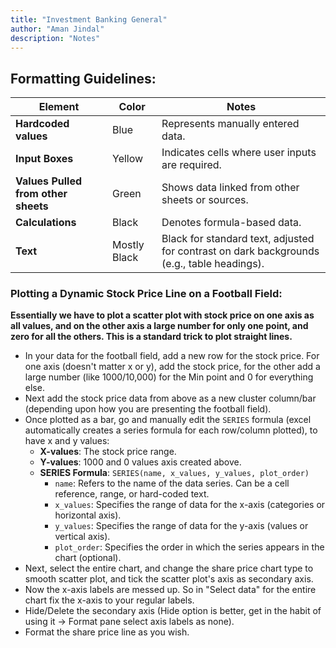 ```yaml
---
title: "Investment Banking General"
author: "Aman Jindal"
description: "Notes"
---
```


## Formatting Guidelines:

| **Element**                 | **Color**     | **Notes**                                                     |
|-----------------------------|---------------|-------------------------------------------------------------|
| **Hardcoded values**        | Blue          | Represents manually entered data.                           |
| **Input Boxes**             | Yellow        | Indicates cells where user inputs are required.             |
| **Values Pulled from other sheets** | Green | Shows data linked from other sheets or sources.             |
| **Calculations**            | Black         | Denotes formula-based data.                                 |
| **Text**                    | Mostly Black  | Black for standard text, adjusted for contrast on dark backgrounds (e.g., table headings). |

### Plotting a Dynamic Stock Price Line on a Football Field:

**Essentially we have to plot a scatter plot with stock price on one axis as all values, and on the other axis a large number for only one point, and zero for all the others. This is a standard trick to plot straight lines.**

- In your data for the football field, add a new row for the stock price. For one axis (doesn't matter x or y), add the stock price, for the other add a large number (like 1000/10,000) for the Min point and 0 for everything else.
- Next add the stock price data from above as a new cluster column/bar (depending upon how you are presenting the football field).
- Once plotted as a bar, go and manually edit the `SERIES` formula (excel automatically creates a series formula for each row/column plotted), to have x and y values:
  - **X-values**: The stock price range.
  - **Y-values**: 1000 and 0 values axis created above.
  - **SERIES Formula**: `SERIES(name, x_values, y_values, plot_order)`
    - `name`: Refers to the name of the data series. Can be a cell reference, range, or hard-coded text.
    - `x_values`: Specifies the range of data for the x-axis (categories or horizontal axis).
    - `y_values`: Specifies the range of data for the y-axis (values or vertical axis).
    - `plot_order`: Specifies the order in which the series appears in the chart (optional).
- Next, select the entire chart, and change the share price chart type to smooth scatter plot, and tick the scatter plot's axis as secondary axis.
- Now the x-axis labels are messed up. So in "Select data" for the entire chart fix the x-axis to your regular labels.
- Hide/Delete the secondary axis (Hide option is better, get in the habit of using it -> Format pane select axis labels as none).
- Format the share price line as you wish.
  